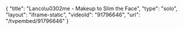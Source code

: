 {
    "title": "Lanco\u0302me - Makeup to Slim the Face",
    "type": "solo",
    "layout": "iframe-static",
    "videoId": "91796646",
    "url": "\/tvpembed\/91796646"
}